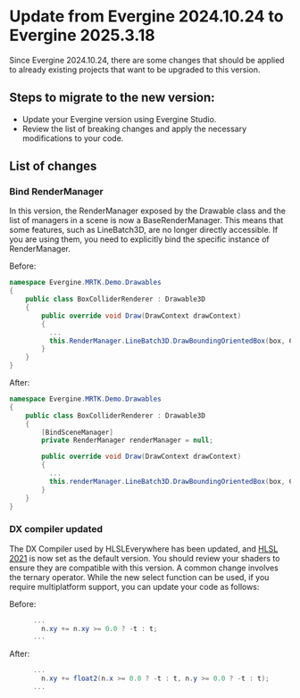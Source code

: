 # Update from Evergine 2024.10.24 to Evergine 2025.3.18

Since Evergine 2024.10.24, there are some changes that should be applied to already existing projects that want to be upgraded to this version. 

## Steps to migrate to the new version:
- Update your Evergine version using Evergine Studio.
- Review the list of breaking changes and apply the necessary modifications to your code.

## List of changes

### Bind RenderManager
In this version, the RenderManager exposed by the Drawable class and the list of managers in a scene is now a BaseRenderManager. This means that some features, such as LineBatch3D, are no longer directly accessible. If you are using them, you need to explicitly bind the specific instance of RenderManager.

Before:
```csharp
namespace Evergine.MRTK.Demo.Drawables
{
    public class BoxColliderRenderer : Drawable3D
    {
        public override void Draw(DrawContext drawContext)
        {
          ...
          this.RenderManager.LineBatch3D.DrawBoundingOrientedBox(box, Color.White);
        }
    }
}
```

After: 
```csharp
namespace Evergine.MRTK.Demo.Drawables
{
    public class BoxColliderRenderer : Drawable3D
    {
        [BindSceneManager]
        private RenderManager renderManager = null;

        public override void Draw(DrawContext drawContext)
        {
          ...
          this.renderManager.LineBatch3D.DrawBoundingOrientedBox(box, Color.White);
        }
    }
}
```

### DX compiler updated
The DX Compiler used by HLSLEverywhere has been updated, and [HLSL 2021](https://devblogs.microsoft.com/directx/announcing-hlsl-2021/) is now set as the default version. You should review your shaders to ensure they are compatible with this version.
A common change involves the ternary operator. While the new select function can be used, if you require multiplatform support, you can update your code as follows:

Before:
```csharp
      ...
	    n.xy += n.xy >= 0.0 ? -t : t;
      ...
```

After: 
```csharp
      ...
	    n.xy += float2(n.x >= 0.0 ? -t : t, n.y >= 0.0 ? -t : t);
      ...
```